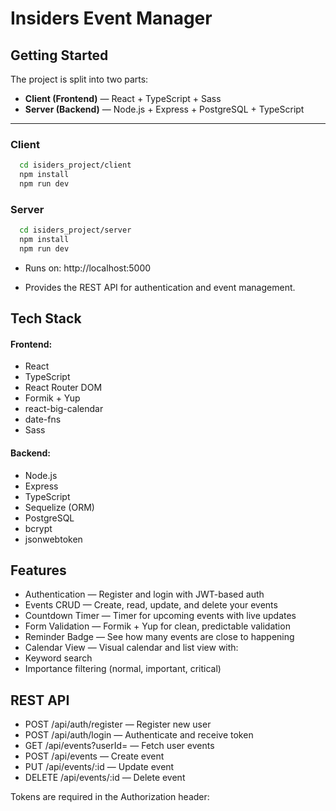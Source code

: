 # Insiders Event Manager

## Getting Started

The project is split into two parts:

- **Client (Frontend)** — React + TypeScript + Sass
- **Server (Backend)** — Node.js + Express + PostgreSQL + TypeScript

---

### Client

```bash
  cd isiders_project/client
  npm install
  npm run dev
```

### Server

```bash
  cd isiders_project/server
  npm install
  npm run dev
```

- Runs on: http://localhost:5000

- Provides the REST API for authentication and event management.

## Tech Stack

#### Frontend:

- React
- TypeScript
- React Router DOM
- Formik + Yup
- react-big-calendar
- date-fns
- Sass

#### Backend:

- Node.js
- Express
- TypeScript
- Sequelize (ORM)
- PostgreSQL
- bcrypt
- jsonwebtoken

## Features

- Authentication — Register and login with JWT-based auth
- Events CRUD — Create, read, update, and delete your events
- Countdown Timer — Timer for upcoming events with live updates
- Form Validation — Formik + Yup for clean, predictable validation
- Reminder Badge — See how many events are close to happening
- Calendar View — Visual calendar and list view with:
- Keyword search
- Importance filtering (normal, important, critical)

## REST API

- POST /api/auth/register — Register new user
- POST /api/auth/login — Authenticate and receive token
- GET /api/events?userId= — Fetch user events
- POST /api/events — Create event
- PUT /api/events/:id — Update event
- DELETE /api/events/:id — Delete event

Tokens are required in the Authorization header:
